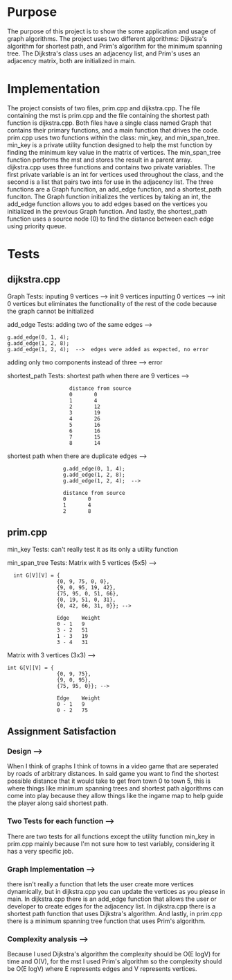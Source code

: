 # Purpose
The purpose of this project is to show the some application and usage of graph algorithms. The project uses two different algorithms: Dijkstra's algorithm for shortest
path, and Prim's algorithm for the minimum spanning tree. The Dijkstra's class uses an adjacency list, and Prim's uses an adjacency matrix, both are initialized in main.

# Implementation
The project consists of two files, prim.cpp and dijkstra.cpp. The file containing the mst is prim.cpp and the file containing the shortest path function is dijkstra.cpp.
Both files have a single class named Graph that contains their primary functions, and a main function that drives the code. 
prim.cpp uses two functions within the class: min_key, and min_span_tree. min_key is a private utility function designed to help the mst function by finding the minimum key value in the matrix of vertices. The min_span_tree function performs the mst and stores the result in a parent array. 
dijkstra.cpp uses three functions and contains two private variables. The first private variable is an int for vertices used throughout the class, and the second is a list that pairs two ints for use in the adjacency list. The three functions are a Graph funcition, an add_edge function, and a shortest_path funciton. The Graph function initializes the vertices by taking an int, the add_edge function allows you to add edges based on the vertices you initialized in the previous Graph function. And lastly, the shortest_path function uses a source node (0) to find the distance between each edge using priority queue. 

# Tests
## dijkstra.cpp
Graph Tests:
inputing 9 vertices --> init 9 vertices
inputting 0 vertices --> init 0 vertices but
      eliminates the functionality of the rest of the code because the graph cannot be initialized

add_edge Tests:
adding two of the same edges -->   
    
    g.add_edge(0, 1, 4);
    g.add_edge(1, 2, 8);
    g.add_edge(1, 2, 4);  -->  edges were added as expected, no error
      
adding only two components instead of three --> error

shortest_path Tests:
shortest path when there are 9 vertices --> 
                        
                        distance from source
                        0       0
                        1       4
                        2       12
                        3       19
                        4       26
                        5       16
                        6       16
                        7       15
                        8       14
                        
shortest path when there are duplicate edges --> 
    
                      g.add_edge(0, 1, 4);
                      g.add_edge(1, 2, 8);
                      g.add_edge(1, 2, 4);  -->  

                      distance from source
                      0       0
                      1       4
                      2       8

## prim.cpp
min_key Tests:
can't really test it as its only a utility function

min_span_tree Tests:
Matrix with 5 vertices (5x5) -->     
      
      int G[V][V] = {
                    {0, 9, 75, 0, 0},
                    {9, 0, 95, 19, 42},
                    {75, 95, 0, 51, 66},
                    {0, 19, 51, 0, 31},
                    {0, 42, 66, 31, 0}}; -->
                    
                    Edge    Weight
                    0 - 1   9
                    3 - 2   51
                    1 - 3   19
                    3 - 4   31
                    
Matrix with 3 vertices (3x3) -->
    
    int G[V][V] = {
                    {0, 9, 75},
                    {9, 0, 95}, 
                    {75, 95, 0}}; -->

                    Edge    Weight
                    0 - 1   9
                    0 - 2   75

## Assignment Satisfaction
### Design --> 
When I think of graphs I think of towns in a video game that are seperated by roads of arbitrary distances. In said game you want to find the shortest possible distance that it would take to get from town 0 to town 5, this is where things like minimum spanning trees and shortest path algorithms can come into play because they allow things like the ingame map to help guide the player along said shortest path.
### Two Tests for each function --> 
There are two tests for all functions except the utility function min_key in prim.cpp mainly because I'm not sure how to test variably, considering it has a very specific job.
### Graph Implementation --> 
there isn't really a function that lets the user create more vertices dynamically, but in dijkstra.cpp you can update the vertices as you please in main. In dijkstra.cpp there is an add_edge function that allows the user or developer to create edges for the adjacency list. In dijkstra.cpp there is a shortest path function that uses Dijkstra's algorithm. And lastly, in prim.cpp there is a minimum spanning tree function that uses Prim's algorithm.
### Complexity analysis --> 
Because I used Dijkstra's algorithm the complexity should be O(E logV) for time and O(V), for the mst I used Prim's algorithm so the complexity should be  O(E logV) where E represents edges and V represents vertices.
